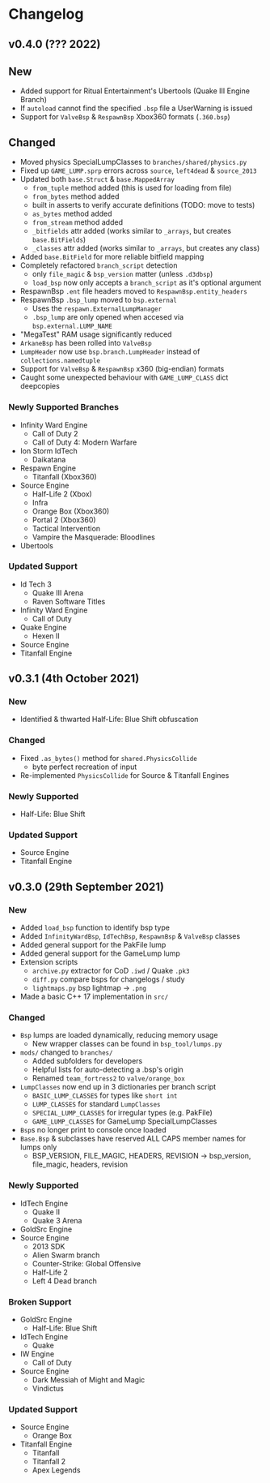 # Changelog

## v0.4.0 (??? 2022)

## New
 * Added support for Ritual Entertainment's Ubertools (Quake III Engine Branch)
 * If `autoload` cannot find the specified `.bsp` file a UserWarning is issued
 * Support for `ValveBsp` & `RespawnBsp` Xbox360 formats (`.360.bsp`)

## Changed
 * Moved physics SpecialLumpClasses to `branches/shared/physics.py`
 * Fixed up `GAME_LUMP.sprp` errors across `source`, `left4dead` & `source_2013`
 * Updated both `base.Struct` & `base.MappedArray`
   - `from_tuple` method added (this is used for loading from file)
   - `from_bytes` method added
   - built in asserts to verify accurate definitions (TODO: move to tests)
   - `as_bytes` method added
   - `from_stream` method added
   - `_bitfields` attr added (works similar to `_arrays`, but creates `base.BitFields`)
   - `_classes` attr added (works similar to `_arrays`, but creates any class)
 * Added `base.BitField` for more reliable bitfield mapping
 * Completely refactored `branch_script` detection
   - only `file_magic` & `bsp_version` matter (unless `.d3dbsp`)
   - `load_bsp` now only accepts a `branch_script` as it's optional argument
 * RespawnBsp `.ent` file headers moved to `RespawnBsp.entity_headers`
 * RespawnBsp `.bsp_lump` moved to `bsp.external`
   - Uses the `respawn.ExternalLumpManager`
   - `.bsp_lump` are only opened when accesed via `bsp.external.LUMP_NAME`
 * "MegaTest" RAM usage significantly reduced
 * `ArkaneBsp` has been rolled into `ValveBsp`
 * `LumpHeader` now use `bsp.branch.LumpHeader` instead of `collections.namedtuple`
 * Support for `ValveBsp` & `RespawnBsp` x360 (big-endian) formats
 * Caught some unexpected behaviour with `GAME_LUMP_CLASS` dict deepcopies

### Newly Supported Branches
 * Infinity Ward Engine
   - Call of Duty 2
   - Call of Duty 4: Modern Warfare
 * Ion Storm IdTech
   - Daikatana
 * Respawn Engine
   - Titanfall (Xbox360)
 * Source Engine
   - Half-Life 2 (Xbox)
   - Infra
   - Orange Box (Xbox360)
   - Portal 2 (Xbox360)
   - Tactical Intervention
   - Vampire the Masquerade: Bloodlines
 * Ubertools

### Updated Support
 * Id Tech 3
   - Quake III Arena
   - Raven Software Titles
 * Infinity Ward Engine
   - Call of Duty
 * Quake Engine
   - Hexen II
 * Source Engine
 * Titanfall Engine


## v0.3.1 (4th October 2021)

### New
 * Identified & thwarted Half-Life: Blue Shift obfuscation

### Changed
 * Fixed `.as_bytes()` method for `shared.PhysicsCollide`
   - byte perfect recreation of input
 * Re-implemented `PhysicsCollide` for Source & Titanfall Engines

### Newly Supported
  * Half-Life: Blue Shift

### Updated Support
 * Source Engine
 * Titanfall Engine


## v0.3.0 (29th September 2021)

### New
 * Added `load_bsp` function to identify bsp type  
 * Added `InfinityWardBsp`, `IdTechBsp`, `RespawnBsp` & `ValveBsp` classes
 * Added general support for the PakFile lump
 * Added general support for the GameLump lump
 * Extension scripts
   - `archive.py` extractor for CoD `.iwd` / Quake `.pk3`
   - `diff.py` compare bsps for changelogs / study
   - `lightmaps.py` bsp lightmap -> `.png`
 * Made a basic C++ 17 implementation in `src/`

### Changed
 * `Bsp` lumps are loaded dynamically, reducing memory usage
   - New wrapper classes can be found in `bsp_tool/lumps.py`
 * `mods/` changed to `branches/`
   - Added subfolders for developers
   - Helpful lists for auto-detecting a .bsp's origin
   - Renamed `team_fortress2` to `valve/orange_box`
 * `LumpClasses` now end up in 3 dictionaries per branch script
   - `BASIC_LUMP_CLASSES` for types like `short int`
   - `LUMP_CLASSES` for standard `LumpClasses`
   - `SPECIAL_LUMP_CLASSES` for irregular types (e.g. PakFile)
   - `GAME_LUMP_CLASSES` for GameLump SpecialLumpClasses
 * `Bsp`s no longer print to console once loaded
 * `Base.Bsp` & subclasses have reserved ALL CAPS member names for lumps only
   - BSP_VERSION, FILE_MAGIC, HEADERS, REVISION -> bsp_version, file_magic, headers, revision

### Newly Supported
  * IdTech Engine
    - Quake II
    - Quake 3 Arena
  * GoldSrc Engine
  * Source Engine
    - 2013 SDK
    - Alien Swarm branch
    - Counter-Strike: Global Offensive
    - Half-Life 2
    - Left 4 Dead branch

### Broken Support
  * GoldSrc Engine
    - Half-Life: Blue Shift
  * IdTech Engine
    - Quake
  * IW Engine
    - Call of Duty
  * Source Engine
    - Dark Messiah of Might and Magic
    - Vindictus

### Updated Support
 * Source Engine
   - Orange Box
 * Titanfall Engine
   - Titanfall
   - Titanfall 2
   - Apex Legends
